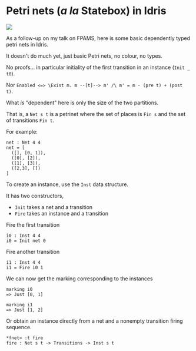 # Petri nets (*a la* Statebox) in Idris

![](srcrz.png)

As a follow-up on my talk on FPAMS, here is some basic dependently
typed petri nets in Idris.

It doesn't do much yet, just basic Petri nets, no colour,
no types.

No proofs... in particular initiality of the first
transition in an instance (`Init _ t0`).

Nor `Enabled <=> \Exist m. m --[t]--> m' /\ m' = m - (pre t) + (post
t)`.


What *is* "dependent" here is only the size of the two partitions.

That is, a `Net s t` is a petrinet where the set of places is
`Fin s` and the set of transitions `Fin t`.

For example:

    net : Net 4 4
    net = [
      ([], [0, 1]),
      ([0], [2]),
      ([1], [3]),
      ([2,3], [])
    ]

To create an instance, use the `Inst` data structure.

It has two constructors,

- `Init` takes a net and a transition
- `Fire` takes an instance and a transition

Fire the first transition

    i0 : Inst 4 4
    i0 = Init net 0

Fire another transition

    i1 : Inst 4 4
    i1 = Fire i0 1

We can now get the marking corresponding to the instances

    marking i0
    => Just [0, 1]

    marking i1
    => Just [1, 2]

Or obtain an instance directly from a net and a nonempty
transition firing sequence.

```
*fnet> :t fire
fire : Net s t -> Transitions -> Inst s t
```
